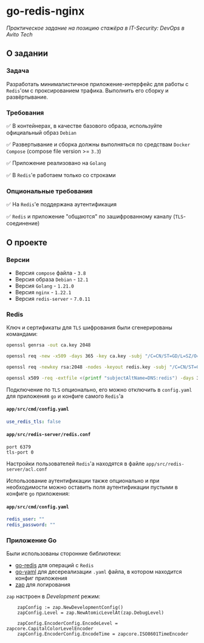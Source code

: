 # go-redis-nginx

*Практическое задание на позицию стажёра в IT-Security: DevOps в Avito Tech* 

## О задании
### Задача
Разработать минималистичное приложение-интерфейс для работы с `Redis`'ом с проксированием трафика. Выполнить его сборку и развёртывание.

### Требования
✅ В контейнерах, в качестве базового образа, используйте официальный образ `Debian`

✅ Развертывание и сборка должны выполняться по средствам `Docker Compose` (compose file version >= `3.3`)

✅ Приложение реализовано на `Golang`

✅ В `Redis`'e работаем только со строками

### Опциональные требования
✅ На `Redis`'e поддержана аутентификация

✅ `Redis` и приложение "общаются" по зашифрованному каналу
(`TLS`-соединение)

## О проекте
### Версии
- Версия `compose` файла - `3.8`
- Версия образа `Debian` - `12.1`
- Версия `Golang` - `1.21.0`
- Версия `nginx` - `1.22.1`
- Версия `redis-server` - `7.0.11`

### Redis
Ключ и сертификаты для `TLS` шифрования были сгенерированы командами: 
```bash
openssl genrsa -out ca.key 2048

openssl req -new -x509 -days 365 -key ca.key -subj "/C=CN/ST=GD/L=SZ/O=Acme, Inc./CN=Acme Root CA" -out ca.crt

openssl req -newkey rsa:2048 -nodes -keyout redis.key -subj "/C=CN/ST=GD/L=SZ/O=Acme, Inc./CN=redis" -out server.csr

openssl x509 -req -extfile <(printf "subjectAltName=DNS:redis") -days 365 -in redis.csr -CA ca.crt -CAkey ca.key -CAcreateserial -out redis.crt
```

Подключение по `TLS` опционально, его можно отключить в `config.yaml` для приложения `go` и конфиге самого `Redis`'a

#### **`app/src/cmd/config.yaml`**
```yaml
use_redis_tls: false
```

#### **`app/src/redis-server/redis.conf`**
```
port 6379
tls-port 0
```

Настройки пользователей `Redis`'a находятся в файле `app/src/redis-server/acl.conf`

Использование аутентификации также опционально и при необходимости можно оставить поля аутентификации пустыми в конфиге `go` приложения:

#### **`app/src/cmd/config.yaml`**
```yaml
redis_user: ""
redis_password: ""
```

### Приложение Go
Были использованы сторонние библиотеки:
- [go-redis](https://github.com/redis/go-redis) для операций с `Redis`
- [go-yaml](https://github.com/go-yaml/yaml) для десереализации `.yaml` файла, в котором находится конфиг приложения
- [zap](https://github.com/uber-go/zap) для логирования

`zap` настроен в *Development* режим:
```golang
    zapConfig := zap.NewDevelopmentConfig()
	zapConfig.Level = zap.NewAtomicLevelAt(zap.DebugLevel)

	zapConfig.EncoderConfig.EncodeLevel = zapcore.CapitalColorLevelEncoder
	zapConfig.EncoderConfig.EncodeTime = zapcore.ISO8601TimeEncoder
```